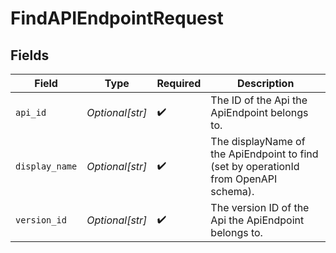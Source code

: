 # FindAPIEndpointRequest


## Fields

| Field                                                                                | Type                                                                                 | Required                                                                             | Description                                                                          |
| ------------------------------------------------------------------------------------ | ------------------------------------------------------------------------------------ | ------------------------------------------------------------------------------------ | ------------------------------------------------------------------------------------ |
| `api_id`                                                                             | *Optional[str]*                                                                      | :heavy_check_mark:                                                                   | The ID of the Api the ApiEndpoint belongs to.                                        |
| `display_name`                                                                       | *Optional[str]*                                                                      | :heavy_check_mark:                                                                   | The displayName of the ApiEndpoint to find (set by operationId from OpenAPI schema). |
| `version_id`                                                                         | *Optional[str]*                                                                      | :heavy_check_mark:                                                                   | The version ID of the Api the ApiEndpoint belongs to.                                |